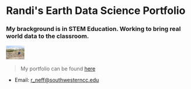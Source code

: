 # Randi's Earth Data Science Portfolio
### My brackground is in STEM Education. Working to bring real world data to the classroom.
<img 
  src="/img/003-WY.jpg" 
  alt="Wyoming Mountains with snow in July" 
  width="10%">
> My portfolio can be found [here](https://bioncphilic.github.io)
* Email: r_neff@southwesterncc.edu
